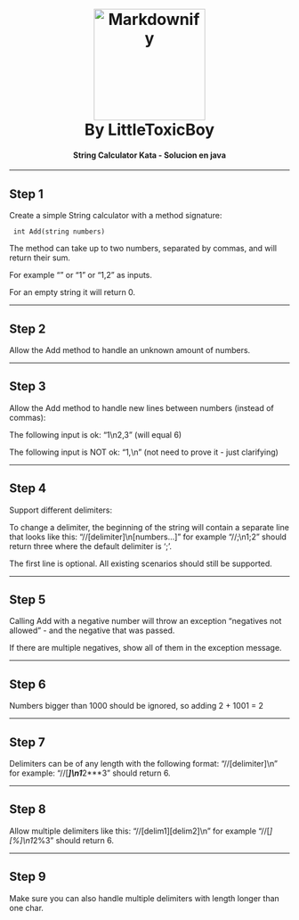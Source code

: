 <h1 align="center">
  <br>
  <a href="http://www.amitmerchant.com/electron-markdownify"><img src="https://art.pixilart.com/f9d02ba31d48e6f.png" alt="Markdownify" width="200"></a>
  <br>
  By LittleToxicBoy
  <br>
</h1>
<h4 align="center">String Calculator Kata - Solucion en java </h4>

<hr>

## Step 1
Create a simple String calculator with a method signature:

` int Add(string numbers)`

The method can take up to two numbers, separated by commas, and will return their sum.

For example “” or “1” or “1,2” as inputs.

For an empty string it will return 0.

<hr>

## Step 2

Allow the Add method to handle an unknown amount of numbers.

<hr>

## Step 3
Allow the Add method to handle new lines between numbers (instead of commas):

The following input is ok: “1\n2,3” (will equal 6)

The following input is NOT ok: “1,\n” (not need to prove it - just clarifying)

<hr>

## Step 4
Support different delimiters:

To change a delimiter, the beginning of the string will contain a separate line that looks like this: “//[delimiter]\n[numbers…]” for example “//;\n1;2” should return three where the default delimiter is ‘;’.

The first line is optional. All existing scenarios should still be supported.

<hr>

## Step 5
Calling Add with a negative number will throw an exception “negatives not allowed” - and the negative that was passed.

If there are multiple negatives, show all of them in the exception message.

<hr>

## Step 6
Numbers bigger than 1000 should be ignored, so adding 2 + 1001 = 2

<hr>

## Step 7
Delimiters can be of any length with the following format: “//[delimiter]\n” for example: “//[***]\n1***2***3” should return 6.

<hr>

## Step 8
Allow multiple delimiters like this: “//[delim1][delim2]\n” for example “//[*][%]\n1*2%3” should return 6.

<hr>

## Step 9
Make sure you can also handle multiple delimiters with length longer than one char.